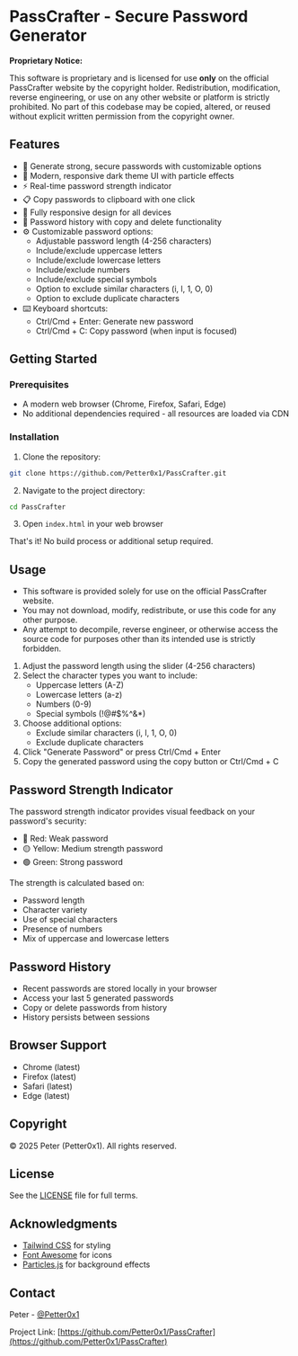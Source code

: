 # PassCrafter - Secure Password Generator

**Proprietary Notice:**

This software is proprietary and is licensed for use **only** on the official PassCrafter website by the copyright holder. Redistribution, modification, reverse engineering, or use on any other website or platform is strictly prohibited. No part of this codebase may be copied, altered, or reused without explicit written permission from the copyright owner.

## Features

- 🔐 Generate strong, secure passwords with customizable options
- 🎨 Modern, responsive dark theme UI with particle effects
- ⚡ Real-time password strength indicator
- 📋 Copy passwords to clipboard with one click
- 📱 Fully responsive design for all devices
- 🔄 Password history with copy and delete functionality
- ⚙️ Customizable password options:
  - Adjustable password length (4-256 characters)
  - Include/exclude uppercase letters
  - Include/exclude lowercase letters
  - Include/exclude numbers
  - Include/exclude special symbols
  - Option to exclude similar characters (i, l, 1, O, 0)
  - Option to exclude duplicate characters
- ⌨️ Keyboard shortcuts:
  - Ctrl/Cmd + Enter: Generate new password
  - Ctrl/Cmd + C: Copy password (when input is focused)

## Getting Started

### Prerequisites

- A modern web browser (Chrome, Firefox, Safari, Edge)
- No additional dependencies required - all resources are loaded via CDN

### Installation

1. Clone the repository:
```bash
git clone https://github.com/Petter0x1/PassCrafter.git
```

2. Navigate to the project directory:
```bash
cd PassCrafter
```

3. Open `index.html` in your web browser

That's it! No build process or additional setup required.

## Usage

- This software is provided solely for use on the official PassCrafter website.
- You may not download, modify, redistribute, or use this code for any other purpose.
- Any attempt to decompile, reverse engineer, or otherwise access the source code for purposes other than its intended use is strictly forbidden.

1. Adjust the password length using the slider (4-256 characters)
2. Select the character types you want to include:
   - Uppercase letters (A-Z)
   - Lowercase letters (a-z)
   - Numbers (0-9)
   - Special symbols (!@#$%^&*)
3. Choose additional options:
   - Exclude similar characters (i, l, 1, O, 0)
   - Exclude duplicate characters
4. Click "Generate Password" or press Ctrl/Cmd + Enter
5. Copy the generated password using the copy button or Ctrl/Cmd + C

## Password Strength Indicator

The password strength indicator provides visual feedback on your password's security:
- 🔴 Red: Weak password
- 🟡 Yellow: Medium strength password
- 🟢 Green: Strong password

The strength is calculated based on:
- Password length
- Character variety
- Use of special characters
- Presence of numbers
- Mix of uppercase and lowercase letters

## Password History

- Recent passwords are stored locally in your browser
- Access your last 5 generated passwords
- Copy or delete passwords from history
- History persists between sessions

## Browser Support

- Chrome (latest)
- Firefox (latest)
- Safari (latest)
- Edge (latest)

## Copyright

© 2025 Peter (Petter0x1). All rights reserved.

## License

See the [LICENSE](LICENSE) file for full terms.

## Acknowledgments

- [Tailwind CSS](https://tailwindcss.com/) for styling
- [Font Awesome](https://fontawesome.com/) for icons
- [Particles.js](https://vincentgarreau.com/particles.js/) for background effects

## Contact

Peter - [@Petter0x1](https://twitter.com/Petter0x1)

Project Link: [https://github.com/Petter0x1/PassCrafter](https://github.com/Petter0x1/PassCrafter)